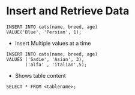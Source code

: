 # Insert and Retrieve Data

```
INSERT INTO cats(name, breed, age)
VALUE('Blue', 'Persian', 1);
```

- Insert Multiple values at a time

```
INSERT INTO cats(name, breed, age)
VALUES ('Sadie', 'Asian', 3),
       ('alfa' , 'italian',5);
```

- Shows table content

```
SELECT * FROM <tablename>;
```
